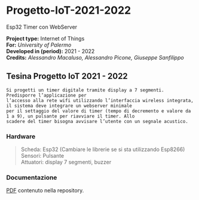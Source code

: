 # Progetto-IoT-2021-2022
Esp32 Timer con WebServer

__Project type:__ Internet of Things <br>
__For:__ *University of Palermo* <br>
__Developed in (period):__ 2021 - 2022 <br>
__Credits:__ *Alessandro Macaluso, Alessandro Picone, Giuseppe Sanfilippo* <br>

## Tesina Progetto IoT 2021 - 2022
```
Si progetti un timer digitale tramite display a 7 segmenti. Predisporre l’applicazione per
l’accesso alla rete wifi utilizzando l’interfaccia wireless integrata, il sistema deve integrare un webserver minimale
per il settaggio del valore di timer (tempo di decremento e valore da 1 a 9), un pulsante per riavviare il timer. Allo
scadere del timer bisogna avvisare l’utente con un segnale acustico.
```

### Hardware
>Scheda: Esp32 (Cambiare le librerie se si sta utilizzando Esp8266) <br>
>Sensori: Pulsante <br>
>Attuatori: display 7 segmenti, buzzer <br>

### Documentazione
[PDF](https://github.com/Slenderman0039/Progetto-IoT-2021-2022/blob/main/%5BTEAM%20ESP32%5D_Timer_IoT2021_2022/%5BTEAM%20ESP32%5D_Timer_IoT2021_2022.pdf) contenuto nella repository.
